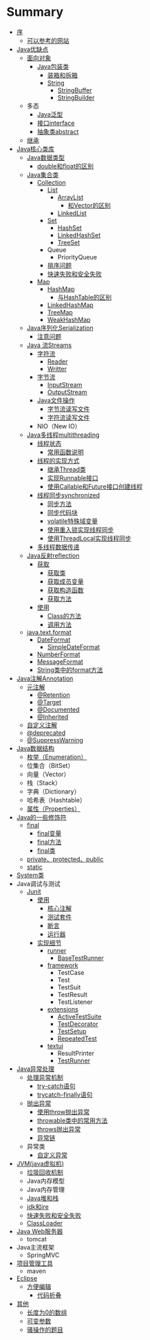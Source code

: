 # Summary

* [序](README.md)
  * [可以参考的网站](可以参考的网站.md)
* [Java优缺点](Java优缺点.md)
  * [面向对象](Java优缺点/面向对象.md)
    * [Java包装类](javabao-zhuang-lei.md)
      * [装箱和拆箱](javabao-zhuang-lei/zhuang-xiang-he-chai-xiang.md)
      * [String](javabao-zhuang-lei/string.md)
        * [StringBuffer](javabao-zhuang-lei/string/stringbuffer.md)
        * [StringBuilder](javabao-zhuang-lei/string/stringbuilder.md)
  * 多态
    * [Java泛型](chou-xiang-ji-zhi/javafan-xing.md)
    * [接口interface](chou-xiang-ji-zhi/jie-kou-interface.md)
    * [抽象类abstract](chou-xiang-ji-zhi/chou-xiang-lei.md)
  * [继承](Java优缺点/ji-cheng.md)
* [Java核心类库](javahe-xin-lei-ku.md)
  * [Java数据类型](javashu-ju-lei-xing.md)
    * [double和float的区别](javashu-ju-lei-xing/double和float的区别.md)
  * [Java集合类](chapter1.md)
    * [Collection](chapter1/collection.md)
      * [List](chapter1/collection/list.md)
        * [ArrayList](chapter1/collection/list/arraylist.md)
          * [和Vector的区别](chapter1/collection/list/arraylist/he-vector-de-qu-bie.md)
        * [LinkedList](chapter1/collection/list/linkerlist.md)
      * [Set](chapter1/collection/set.md)
        * [HashSet](chapter1/collection/set/hashset.md)
        * [LinkedHashSet](chapter1/collection/set/linkedhashset.md)
        * [TreeSet](chapter1/collection/set/treeset.md)
      * Queue
        * PriorityQueue
      * [排序问题](chapter1/collection/排序问题.md)
      * [快速失败和安全失败](kuai-su-shi-bai-he-an-quan-shi-bai.md)
    * [Map](chapter1/map.md)
      * [HashMap](chapter1/hashmap.md)
        * [与HashTable的区别](chapter1/hashmap/yu-hashtable-de-qu-bie.md)
      * [LinkedHashMap](chapter1/linked-hash-map.md)
      * [TreeMap](chapter1/treemap.md)
      * [WeakHashMap](chapter1/weakhashmap.md)
  * [Java序列化Serialization](javaxu-lie-hua.md)
    * [注意问题](javaxu-lie-hua/xu-lie-hua-id-wen-ti.md)
  * [Java 流Streams](javaliu-lei-ff08-stream.md)
    * [字符流](javaliu-lei-ff08-stream/zi-fu-liu.md)
      * [Reader](javaliu-lei-ff08-stream/zi-fu-liu/reader.md)
      * [Writter](javaliu-lei-ff08-stream/zi-fu-liu/writter.md)
    * [字节流](javaliu-lei-ff08-stream/zi-jie-liu.md)
      * [InputStream](javaliu-lei-ff08-stream/zi-jie-liu/inputstream.md)
      * [OutputStream](javaliu-lei-ff08-stream/zi-jie-liu/outputstream.md)
    * [Java文件操作](javaliu-lei-ff08-stream/dui-wen-jian-de-cao-zuo.md)
      * [字节流读写文件](javaliu-lei-ff08-stream/dui-wen-jian-de-cao-zuo/zi-jie-liu-du-xie-wen-jian.md)
      * [字符流读写文件](javaliu-lei-ff08-stream/dui-wen-jian-de-cao-zuo/zi-fu-liu-du-xie-wen-jian.md)
    * NIO（New IO）
  * [Java多线程multithreading](javaduo-xian-cheng.md)
    * [线程状态](javaduo-xian-cheng/xian-cheng-zhuang-tai.md)
      * [常用函数说明](javaduo-xian-cheng/xian-cheng-zhuang-tai/chang-yong-han-shu-shuo-ming.md)
    * [线程的实现方式](javaduo-xian-cheng/xian-cheng-de-shi-xian-fang-shi.md)
      * [继承Thread类](javaduo-xian-cheng/xian-cheng-de-shi-xian-fang-shi/ji-cheng-thread-lei.md)
      * [实现Runnable接口](javaduo-xian-cheng/xian-cheng-de-shi-xian-fang-shi/shi-xian-runnable-jie-kou.md)
      * [使用Callable和Future接口创建线程](javaduo-xian-cheng/xian-cheng-de-shi-xian-fang-shi/shi-yong-callablehe-future-jie-kou-chuang-jian-xian-cheng.md)
    * [线程同步synchronized](javaduo-xian-cheng/tong-bu-ff0c-suo.md)
      * [同步方法](javaduo-xian-cheng/tong-bu-ff0c-suo/tong-bu-fang-fa.md)
      * [同步代码块](javaduo-xian-cheng/tong-bu-ff0c-suo/tong-bu-dai-ma-kuai.md)
      * [volatile特殊域变量](javaduo-xian-cheng/tong-bu-ff0c-suo/volatilete-shu-yu-bian-liang.md)
      * [使用重入锁实现线程同步](javaduo-xian-cheng/tong-bu-ff0c-suo/shi-yong-zhong-ru-suo-shi-xian-xian-cheng-tong-bu.md)
      * [使用ThreadLocal实现线程同步](javaduo-xian-cheng/tong-bu-ff0c-suo/shi-yong-threadlocal-shi-xian-xian-cheng-tong-bu.md)
    * [多线程数据传递](javaduo-xian-cheng/shu-ju-chuan-di.md)
  * [Java反射reflection](javafan-shereflection.md)
    * [获取](javafan-shereflection/huo-qu-xin-xi.md)
      * [获取类](javafan-shereflection/huo-qu-xin-xi/huo-qu-lei.md)
      * [获取成员变量](javafan-shereflection/huo-qu-xin-xi/huo-qu-cheng-yuan-bian-liang.md)
      * [获取构造函数](javafan-shereflection/huo-qu-xin-xi/huo-qu-gou-zao-han-shu.md)
      * [获取方法](javafan-shereflection/huo-qu-xin-xi/huo-qu-fang-fa.md)
    * [使用](javafan-shereflection/shi-yong.md)
      * [Class的方法](javafan-shereflection/huo-qu-xin-xi/classde-fang-fa.md)
      * [调用方法](javafan-shereflection/huo-qu-xin-xi/diao-yong-fang-fa.md)
  * [java.text.format](javatextformat.md)
    * [DateFormat](javatextformat/dateformat.md)
      * [SimpleDateFormat](javatextformat/dateformat/simpledateformat.md)
    * [NumberFormat](javatextformat/numberformat.md)
    * [MessageFormat](javatextformat/messageformat.md)
    * [String类中的format方法](javatextformat/stringlei-zhong-de-format-fang-fa.md)
* [Java注解Annotation](javazhu-jie.md)
  * [元注解](javazhu-jie/yuan-zhu-jie.md)
    * [@Retention](javazhu-jie/yuan-zhu-jie/retention.md)
    * [@Target](javazhu-jie/yuan-zhu-jie/target.md)
    * [@Documented](javazhu-jie/yuan-zhu-jie/documented.md)
    * [@Inherited](javazhu-jie/yuan-zhu-jie/inherited.md)
  * [自定义注解](javazhu-jie/zi-ding-yi-zhu-jie.md)
  * [@deprecated ](javazhu-jie/deprecated.md)
  * [@SuppressWarning](javazhu-jie/suppresswarning.md)
* [Java数据结构](javashu-ju-jie-gou.md)
  * [枚举（Enumeration）](javashu-ju-jie-gou/mei-juff08-enumeration.md)
  * 位集合（BitSet）
  * 向量（Vector）
  * 栈（Stack）
  * 字典（Dictionary）
  * 哈希表（Hashtable）
  * [属性（Properties）](javashu-ju-jie-gou/shu-xing-ff08-properties.md)
* [Java的一些修饰符](privateprotectedpublicfinal.md)
  * [final](privateprotectedpublicfinal/1.md)
    * [final变量](privateprotectedpublicfinal/1/finalbian-liang.md)
    * [final方法](privateprotectedpublicfinal/1/finalfang-fa.md)
    * [final类](privateprotectedpublicfinal/1/finalei.md)
  * [private、protected、public](privateprotectedpublicfinal/privateprotectedpublic.md)
  * [static](privateprotectedpublicfinal/static.md)
* [System类](systemlei.md)
* Java调试与测试
  * [Junit](junit.md)
    * [使用](junit/shi-yong.md)
      * [核心注解](junit/he-xin-zhu-jie.md)
      * [测试套件](junit/ce-shi-tao-jian.md)
      * [断言](junit/duan-yan.md)
      * [运行器](junit/yun-xing-qi.md)
    * [实现细节](junit/shi-xian-xi-jie.md)
      * [runner](junit/shi-xian-xi-jie/runner.md)
        * [BaseTestRunner](junit/shi-xian-xi-jie/runner/basetestrunner.md)
      * [framework](junit/shi-xian-xi-jie/framework.md)
        * TestCase
        * Test
        * TestSuit
        * TestResult
        * TestListener
      * [extensions](junit/shi-xian-xi-jie/extensions.md)
        * [ActiveTestSuite](junit/shi-xian-xi-jie/extensions/activetestsuite.md)
        * [TestDecorator](junit/shi-xian-xi-jie/extensions/testdecorator.md)
        * [TestSetup](junit/shi-xian-xi-jie/extensions/testsetup.md)
        * [RepeatedTest](junit/shi-xian-xi-jie/extensions/repeatedtest.md)
      * [textui](junit/shi-xian-xi-jie/textui.md)
        * ResultPrinter
        * [TestRunner](junit/shi-xian-xi-jie/textui/testrunner.md)
* [Java异常处理](Java异常处理.md)
  * [处理异常机制](javayi-chang-chu-li/chu-li-yi-chang-ji-zhi.md)
    * [try-catch语句](javayi-chang-chu-li/chu-li-yi-chang-ji-zhi/try-catchyu-ju.md)
    * [trycatch-finally语句](javayi-chang-chu-li/chu-li-yi-chang-ji-zhi/trycatch-finallyyu-ju.md)
  * [抛出异常](javayi-chang-chu-li/pao-chu-yi-chang.md)
    * [使用throw抛出异常](javayi-chang-chu-li/shi-yong-throw-pao-chu-yi-chang.md)
    * [throwable类中的常用方法](javayi-chang-chu-li/throwablelei-zhong-de-chang-yong-fang-fa.md)
    * [throws抛出异常](javayi-chang-chu-li/throwspao-chu-yi-chang.md)
    * [异常链](javayi-chang-chu-li/yi-chang-lian.md)
  * 异常类
    * [自定义异常](javayi-chang-chu-li/zi-ding-yi-yi-chang.md)
* [JVM\(java虚拟机\)](jvmjavaxu-ni-673a29.md)
  * [垃圾回收机制](la-ji-hui-shou-ji-zhi.md)
  * Java内存模型
  * Java内存管理
  * [Java堆和栈](javadui-he-zhan.md)
  * [jdk和jre](jdkhe-jre.md)
  * [快速失败和安全失败](kuai-su-shi-bai-he-an-quan-shi-bai.md)
  * [ClassLoader](classloader.md)
* [Java Web服务器](java-web服务器/tomcat.md)
  * tomcat
* Java主流框架
  * SpringMVC
* [项目管理工具](xiang-mu-guan-li-gong-ju.md)
  * maven
* [Eclipse](eclipse.md)
  * [方便编辑](eclipse/方便编辑.md)
    * [代码折叠](eclipse/方便编辑/代码折叠.md)
* [其他](qi-ta.md)
  * [长度为0的数组](qi-ta/chang-du-wei-0-de-shu-zu.md)
  * [可变参数](qi-ta/ke-bian-can-shu.md)
  * [骚操作的题目](qi-ta/sao-cao-zuo-de-ti-mu.md)

